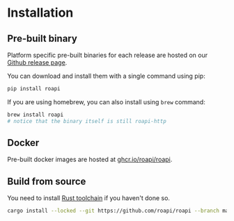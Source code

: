 # Installation

## Pre-built binary

Platform specific pre-built binaries for each release are hosted on our [Github
release page](https://github.com/roapi/roapi/releases).

You can download and install them with a single command using pip:

```bash
pip install roapi
```

If you are using homebrew, you can also install using `brew` command:

```bash
brew install roapi
# notice that the binary itself is still roapi-http
```

## Docker

Pre-built docker images are hosted at
[ghcr.io/roapi/roapi](https://github.com/orgs/roapi/packages/container/package/roapi).


## Build from source

You need to install [Rust toolchain](https://rustup.rs/) if you haven't done so.

```bash
cargo install --locked --git https://github.com/roapi/roapi --branch main --bins roapi
```
